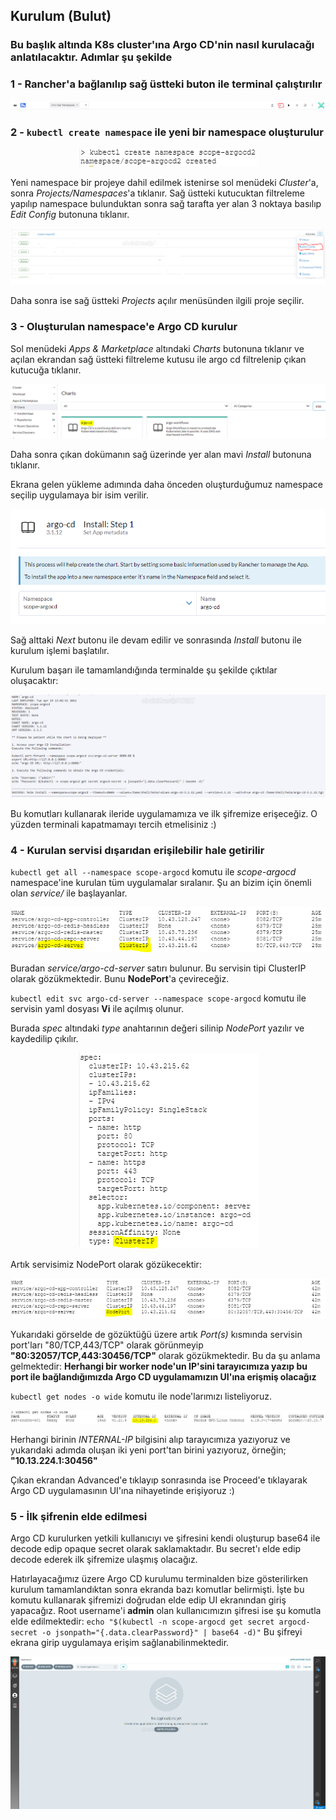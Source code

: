 ## Kurulum (Bulut)

### Bu başlık altında K8s cluster'ına Argo CD'nin nasıl kurulacağı anlatılacaktır. Adımlar şu şekilde

### 1 - Rancher'a bağlanılıp sağ üstteki buton ile terminal çalıştırılır

<p align="center"><img src="../images/Argo-CD/image-44.png"></p>

### 2 - `kubectl create namespace` ile yeni bir namespace oluşturulur

<p align="center"><img src="../images/Argo-CD/image-45.png"></p>

Yeni namespace bir projeye dahil edilmek istenirse sol menüdeki *Cluster*'a, sonra *Projects/Namespaces*'a tıklanır. Sağ üstteki kutucuktan filtreleme yapılıp namespace bulunduktan sonra sağ tarafta yer alan 3 noktaya basılıp *Edit Config* butonuna tıklanır.

<p align="center"><img src="../images/Argo-CD/image-46.png"></p>

Daha sonra ise sağ üstteki *Projects* açılır menüsünden ilgili proje seçilir.

### 3 - Oluşturulan namespace'e Argo CD kurulur

Sol menüdeki *Apps & Marketplace* altındaki *Charts* butonuna tıklanır ve açılan ekrandan sağ üstteki filtreleme kutusu ile argo cd filtrelenip çıkan kutucuğa tıklanır.

<p align="center"><img src="../images/Argo-CD/image-48.png"></p>

Daha sonra çıkan dokümanın sağ üzerinde yer alan mavi *Install* butonuna tıklanır.

Ekrana gelen yükleme adımında daha önceden oluşturduğumuz namespace seçilip uygulamaya bir isim verilir.

<p align="center"><img src="../images/Argo-CD/image-49.png"></p>

Sağ alttaki *Next* butonu ile devam edilir ve sonrasında *Install* butonu ile kurulum işlemi başlatılır.

Kurulum başarı ile tamamlandığında terminalde şu şekilde çıktılar oluşacaktır:

<p align="center"><img src="../images/Argo-CD/image-50.png"></p>

Bu komutları kullanarak ileride uygulamamıza ve ilk şifremize erişeceğiz. O yüzden terminali kapatmamayı tercih etmelisiniz :)

### 4 - Kurulan servisi dışarıdan erişilebilir hale getirilir

`kubectl get all --namespace scope-argocd` komutu ile *scope-argocd* namespace'ine kurulan tüm uygulamalar sıralanır. Şu an bizim için önemli olan *service/* ile başlayanlar.

<p align="center"><img src="../images/Argo-CD/image-51.png"></p>

Buradan *service/argo-cd-server* satırı bulunur. Bu servisin tipi ClusterIP olarak gözükmektedir. Bunu **NodePort**'a çevireceğiz.

`kubectl edit svc argo-cd-server --namespace scope-argocd` komutu ile servisin yaml dosyası **Vi** ile açılmış olunur.

Burada *spec* altındaki *type* anahtarının değeri silinip *NodePort* yazılır ve kaydedilip çıkılır.

<p align="center"><img src="../images/Argo-CD/image-52.png"></p>

Artık servisimiz NodePort olarak gözükecektir:

<p align="center"><img src="../images/Argo-CD/image-53.png"></p>

Yukarıdaki görselde de gözüktüğü üzere artık *Port(s)* kısmında servisin port'ları "80/TCP,443/TCP" olarak görünmeyip **"80:32057/TCP,443:30456/TCP"** olarak gözükmektedir. Bu da şu anlama gelmektedir: **Herhangi bir worker node'un IP'sini tarayıcımıza yazıp bu port ile bağlandığımızda Argo CD uygulamamızın UI'ına erişmiş olacağız**

`kubectl get nodes -o wide` komutu ile node'larımızı listeliyoruz.

<p align="center"><img src="../images/Argo-CD/image-54.png"></p>

Herhangi birinin *INTERNAL-IP* bilgisini alıp tarayıcımıza yazıyoruz ve yukarıdaki adımda oluşan iki yeni port'tan birini yazıyoruz, örneğin; **"10.13.224.1:30456"**

Çıkan ekrandan Advanced'e tıklayıp sonrasında ise Proceed'e tıklayarak Argo CD uygulamasının UI'ına nihayetinde erişiyoruz :)

### 5 - İlk şifrenin elde edilmesi

Argo CD kurulurken yetkili kullanıcıyı ve şifresini kendi oluşturup base64 ile decode edip opaque secret olarak saklamaktadır. Bu secret'ı elde edip decode ederek ilk şifremize ulaşmış olacağız.

Hatırlayacağımız üzere Argo CD kurulumu terminalden bize gösterilirken kurulum tamamlandıktan sonra ekranda bazı komutlar belirmişti. İşte bu komutu kullanarak şifremizi doğrudan elde edip UI ekranından giriş yapacağız. Root username'i **admin** olan kullanıcımızın şifresi ise şu komutla elde edilmektedir: `echo "$(kubectl -n scope-argocd get secret argocd-secret -o jsonpath="{.data.clearPassword}" | base64 -d)"`
Bu şifreyi ekrana girip uygulamaya erişim sağlanabilinmektedir.

<p align="center"><img src="../images/Argo-CD/image-56.png"></p>
